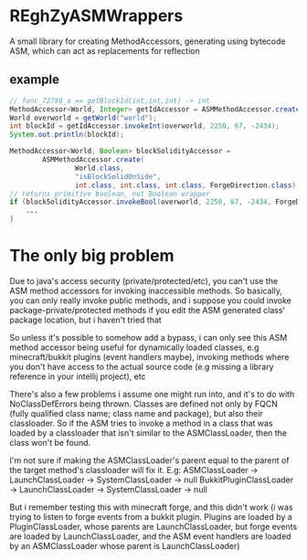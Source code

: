 # REghZyASMWrappers
A small library for creating MethodAccessors, generating using bytecode ASM, which can act as replacements for reflection

## example
```java
// func_72798_a == getBlockId(int,int,int) -> int
MethodAccessor<World, Integer> getIdAccessor = ASMMethodAccessor.create(World.class, "func_72798_a", int.class, int.class, int.class);
World overworld = getWorld("world");
int blockId = getIdAccessor.invokeInt(overworld, 2250, 67, -2434);
System.out.println(blockId);

MethodAccessor<World, Boolean> blockSolidityAccessor = 
        ASMMethodAccessor.create(
                World.class, 
                "isBlockSolidOnSide", 
                int.class, int.class, int.class, ForgeDirection.class);
// returns primitive boolean, not Boolean wrapper
if (blockSolidityAccessor.invokeBool(overworld, 2250, 67, -2434, ForgeDirection.DOWN)) {
    ...
}
```

# The only big problem
Due to java's access security (private/protected/etc), you can't use the ASM method accessors for invoking inaccessible methods. So basically, you can only really invoke public methods, and i suppose you could invoke package-private/protected methods if you edit the ASM generated class' package location, but i haven't tried that

So unless it's possible to somehow add a bypass, i can only see this ASM method accessor being useful for dynamically loaded classes, e.g minecraft/bukkit plugins (event handlers maybe), invoking methods where you don't have access to the actual source code (e.g missing a library reference in your intellij project), etc

There's also a few problems i assume one might run into, and it's to do with NoClassDefErrors being thrown. Classes are defined not only by FQCN (fully qualified class name; class name and package), but also their classloader. So if the ASM tries to invoke a method in a class that was loaded by a classloader that isn't similar to the ASMClassLoader, then the class won't be found.

I'm not sure if making the ASMClassLoader's parent equal to the parent of the target method's classloader will fix it. E.g:
ASMClassLoader -> LaunchClassLoader -> SystemClassLoader -> null
BukkitPluginClassLoader -> LaunchClassLoader -> SystemClassLoader -> null

But i remember testing this with minecraft forge, and this didn't work (i was trying to listen to forge events from a bukkit plugin. Plugins are loaded by a PluginClassLoader, whose parents are LaunchClassLoader, but forge events are loaded by LaunchClassLoader, and the ASM event handlers are loaded by an ASMClassLoader whose parent is LaunchClassLoader)
